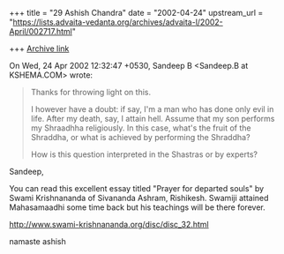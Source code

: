 +++
title = "29 Ashish Chandra"
date = "2002-04-24"
upstream_url = "https://lists.advaita-vedanta.org/archives/advaita-l/2002-April/002717.html"

+++
[Archive link](https://lists.advaita-vedanta.org/archives/advaita-l/2002-April/002717.html)

On Wed, 24 Apr 2002 12:32:47 +0530, Sandeep B <Sandeep.B at KSHEMA.COM> wrote:

>Thanks for throwing light on this.
>
>I however have a doubt: if say, I'm a man who has done only evil in life.
>After my death, say, I attain hell.
>Assume that my son performs my Shraadhha religiously. In this case, what's
>the fruit of the Shraddha, or what is achieved by performing the Shraddha?
>
>How is this question interpreted in the Shastras or by experts?
>
>

Sandeep,

You can read this excellent essay titled "Prayer for departed souls" by
Swami Krishnananda of Sivananda Ashram, Rishikesh. Swamiji attained
Mahasamaadhi some time back but his teachings will be there forever.

http://www.swami-krishnananda.org/disc/disc_32.html

namaste
ashish

